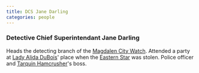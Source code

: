 ```yaml
---
title: DCS Jane Darling
categories: people
---
```


### Detective Chief Superintendant Jane Darling

Heads the detecting branch of the [Magdalen City Watch](CityWatch). Attended a party at [Lady Alida DuBois](AlidaDuBois)' place when the [Eastern Star](EasternStar) was stolen. Police officer and [Tarquin Hamcrusher](TarquinHamcrusher)'s boss.
